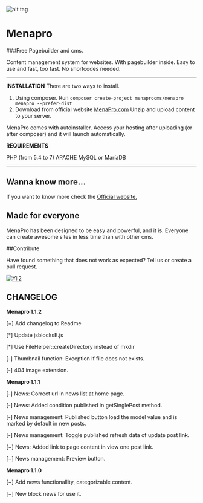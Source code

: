 ![alt tag](https://github.com/Menaprocms/menapro/blob/master/img/logo.png)

Menapro
=======

###Free Pagebuilder and cms.

Content management system for websites. With pagebuilder inside. Easy to use and fast, too fast. No shortcodes needed.

----------	

**INSTALLATION**
There are two ways to install. 

1. Using composer.
    Run `composer create-project menaprocms/menapro menapro --prefer-dist`
2. Download from official website [MenaPro.com](http://menapro.com)
	Unzip and upload content to your server. 


MenaPro comes with autoinstaller. Access your hosting after uploading (or after composer)  and it will launch automatically.

**REQUIREMENTS**

PHP (from 5.4 to 7)
APACHE
MySQL or MaríaDB


----------

Wanna know more...
------------------

If you want to know more check the [Official website.](http://menapro.com)


Made for everyone
-----------------

MenaPro has been designed to be easy and powerful, and it is. Everyone can create awesome sites in less time than with other cms.

##Contribute

Have found something that does not work as expected? Tell us or create a pull request.



[![Yii2](https://img.shields.io/badge/Powered_by-Yii_Framework-green.svg?style=flat)](http://www.yiiframework.com/)

CHANGELOG
---------
**Menapro 1.1.2**

[+] Add changelog to Readme

[\*] Update jsblocksE.js

[\*] Use FileHelper::createDirectory instead of mkdir

[-] Thumbnail function: Exception if file does not exists.

[-] 404 image extension.

**Menapro 1.1.1**

[-] News: Correct url in news list at home page.

[-] News: Added condition published in getSinglePost method.

[-] News management: Published button load the model value and is marked by default in new posts.

[-] News management: Toggle published refresh data of update post link.

[+] News: Added link to page content in view one post link.

[+] News management: Preview button.

**Menapro 1.1.0**

[+] Add news functionallity, categorizable content.

[+] New block news for use it.




